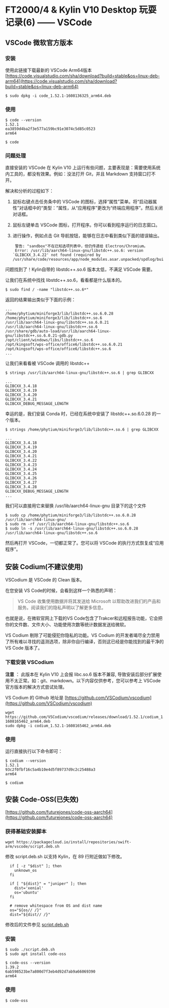 # FT2000/4 & Kylin V10 Desktop 玩耍记录(6) —— VSCode

## VSCode 微软官方版本
### 安装

使用此链接下载最新的 VSCode Arm64版本 [https://code.visualstudio.com/sha/download?build=stable&os=linux-deb-arm64](https://code.visualstudio.com/sha/download?build=stable&os=linux-deb-arm64) 

    $ sudo dpkg -i code_1.52.1-1608136325_arm64.deb

### 使用 

    $ code --version
    1.52.1
    ea3859d4ba2f3e577a159bc91e3074c5d85c0523
    arm64

    $ code

### 问题处理

直接安装的 VSCode 在 Kylin V10 上运行有些问题，主要表现是：需要使用系统内工具的，都没有效果。例如：没法打开 Git，并且 Markdown 支持窗口打不开。

解决和分析的过程如下：

1. 鼠标右键点击任务条中的 VSCode 的图标，选择“属性”菜单。将“启动器属性”对话框中的“类型：”属性，从“应用程序”更改为“终端应用程序”。然后关闭对话框。
2. 鼠标左键单击 VSCode 图标，打开程序。你可以看到程序运行的日志窗口。
3. 进行操作，例如点击 Git 导航按钮，能够在日志中看到类似下面的错误输出。

        警告: "sandbox"不在已知选项列表中，但仍传递给 Electron/Chromium。
        Error: /usr/lib/aarch64-linux-gnu/libstdc++.so.6: version `GLIBCXX_3.4.22' not found (required by /usr/share/code/resources/app/node_modules.asar.unpacked/spdlog/build/Release/spdlog.node)

问题找到了！Kylin自带的 libstdc++.so.6 版本太低，不满足 VSCode 需要。

让我们在系统中找找 libstdc++.so.6，看看都是什么版本的。

    $ sudo find / -name "libstdc++.so.6*"

返回的结果输出类似于下面的示例：

    ...
    /home/phytium/miniforge3/lib/libstdc++.so.6.0.28
    /home/phytium/miniforge3/lib/libstdc++.so.6
    /usr/lib/aarch64-linux-gnu/libstdc++.so.6.0.21
    /usr/lib/aarch64-linux-gnu/libstdc++.so.6
    /usr/share/gdb/auto-load/usr/lib/aarch64-linux-gnu/libstdc++.so.6.0.21-gdb.py
    /opt/client/windows/libs/libstdc++.so.6
    /opt/kingsoft/wps-office/office6/libstdc++.so.6.0.21
    /opt/kingsoft/wps-office/office6/libstdc++.so.6
    ...

让我们来看看被 VSCode 调用的 libstdc++

    $ strings /usr/lib/aarch64-linux-gnu/libstdc++.so.6 | grep GLIBCXX

    ...
    GLIBCXX_3.4.18
    GLIBCXX_3.4.19
    GLIBCXX_3.4.20
    GLIBCXX_3.4.21
    GLIBCXX_DEBUG_MESSAGE_LENGTH

幸运的是，我们安装 Conda 时，已经在系统中安装了 libstdc++.so.6.0.28 的一个版本。

    $ strings /home/phytium/miniforge3/lib/libstdc++.so.6 | grep GLIBCXX

    ...
    GLIBCXX_3.4.18
    GLIBCXX_3.4.19
    GLIBCXX_3.4.20
    GLIBCXX_3.4.21
    GLIBCXX_3.4.22
    GLIBCXX_3.4.23
    GLIBCXX_3.4.24
    GLIBCXX_3.4.25
    GLIBCXX_3.4.26
    GLIBCXX_3.4.27
    GLIBCXX_3.4.28
    GLIBCXX_DEBUG_MESSAGE_LENGTH
    ...

我们可以直接用它来替换 /usr/lib/aarch64-linux-gnu 目录下的这个文件

    $ sudo cp /home/phytium/miniforge3/lib/libstdc++.so.6.0.28 /usr/lib/aarch64-linux-gnu/
    $ sudo rm -rf /usr/lib/aarch64-linux-gnu/libstdc++.so.6
    $ sudo ln -s /usr/lib/aarch64-linux-gnu/libstdc++.so.6.0.28 /usr/lib/aarch64-linux-gnu/libstdc++.so.6

然后再打开 VSCode，一切都正常了。您可以将 VSCode 的执行方式恢复成“应用程序”。

## 安装 Codium(不建议使用)

VSCodium 是 VSCode 的 Clean 版本。

在您安装 VS Code的时候，会看到这样一个熟悉的声明：

> VS Code 收集使用数据并将其发送给 Microsoft 以帮助改进我们的产品和服务。阅读我们的隐私声明以了解更多信息。

也就是说，在微软官网上下载的VS Code包含了Trakcer和远程报告功能，它会把你的文件数、文件大小、功能使用次数等统计数据发送给微软。

VS Codium 剔除了可能侵犯你隐私的功能。VS Codium 的开发者竭尽全力禁用了所有难以寻找的遥测选项，除非你自行编译，否则这已经是你能找到的最干净的 VS Code 版本了。

### 下载安装 VSCodium

**注意** ： 此版本在 Kylin V10 上会报 libc.so.6 版本不兼容, 导致安装后部分扩展使用不太正常。如：git、markdown。以下内容仅供参考，您可以参考上 VSCode 官方版本的解决方式尝试处理。

VS Codium 的 Github 地址是 [https://github.com/VSCodium/vscodium](https://github.com/VSCodium/vscodium)

    wget https://github.com/VSCodium/vscodium/releases/download/1.52.1/codium_1.52.1-1608165462_arm64.deb
    sudo dpkg -i codium_1.52.1-1608165462_arm64.deb

### 使用 

运行直接执行以下命令即可：

    $ codium --version
    1.52.1
    93c2f0fbf16c5a4b10e4d5f89737d9c2c25488a3
    arm64
    
	$ codium

## 安装 Code-OSS(已失效)

[https://github.com/futurejones/code-oss-aarch64](https://github.com/futurejones/code-oss-aarch64)

### 获得基础安装脚本

    wget https://packagecloud.io/install/repositories/swift-arm/vscode/script.deb.sh

修改 script.deb.sh 以支持 Kylin，在 89 行附近做如下修改。

      if [ -z "$dist" ]; then
        unknown_os
      fi
    
      if [ "${dist}" = "juniper" ]; then
        dist='xenial'
        os='ubuntu'
      fi
    
      # remove whitespace from OS and dist name
      os="${os// /}"
      dist="${dist// /}"

修改后的文件参见 [script.deb.sh](script/script.deb.sh)
### 安装

	$ sudo ./script.deb.sh
	$ sudo apt install code-oss
    
    $ code-oss --version
    1.39.2
    6ab598523be7a800d7f3eb4d92d7ab9a66069390
    arm64

### 使用 

	$ code-oss
    